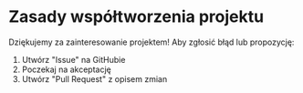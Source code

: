 # Zasady współtworzenia projektu

Dziękujemy za zainteresowanie projektem! Aby zgłosić błąd lub propozycję:

1. Utwórz "Issue" na GitHubie
2. Poczekaj na akceptację
3. Utwórz "Pull Request" z opisem zmian
